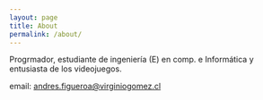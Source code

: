 ```yaml
---
layout: page
title: About
permalink: /about/
---
```


Progrmador, estudiante de ingeniería (E) en comp. e Informática y entusiasta de los videojuegos.

email: andres.figueroa@virginiogomez.cl
